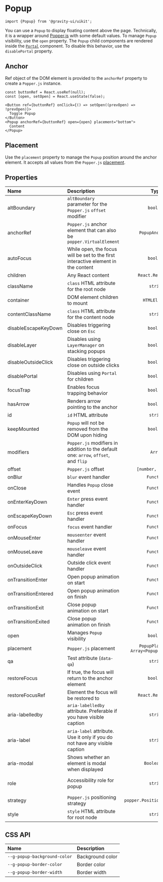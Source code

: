 <!--GITHUB_BLOCK-->

# Popup

<!--/GITHUB_BLOCK-->

```tsx
import {Popup} from '@gravity-ui/uikit';
```

You can use a `Popup` to display floating content above the page. Technically, it is a wrapper around [Popper.js](https://popper.js.org) with some default values. To manage `Popup` visibility, use the `open` property.
The `Popup` child components are rendered inside the [`Portal`](../Portal) component. To disable this behavior, use the `disablePortal` property.

## Anchor

Ref object of the DOM element is provided to the `anchorRef` property to create a `Popper.js` instance.

<!--LANDING_BLOCK

<ExampleBlock
    code={`
const buttonRef = React.useRef(null);
const [open, setOpen] = React.useState(false);

<Button ref={buttonRef} onClick={() => setOpen((prevOpen) => !prevOpen)}>
  Toggle Popup
</Button>
<Popup anchorRef={buttonRef} open={open} placement="bottom">
  Content
</Popup>
`}>
    <UIKitExamples.PopupAnchorExample/>
</ExampleBlock>

LANDING_BLOCK-->

<!--GITHUB_BLOCK-->

```tsx
const buttonRef = React.useRef(null);
const [open, setOpen] = React.useState(false);

<Button ref={buttonRef} onClick={() => setOpen((prevOpen) => !prevOpen)}>
  Toggle Popup
</Button>
<Popup anchorRef={buttonRef} open={open} placement="bottom">
  Content
</Popup>
```

<!--/GITHUB_BLOCK-->

## Placement

Use the `placement` property to manage the `Popup` position around the anchor element.
It accepts all values from the `Popper.js` [placement](https://popper.js.org/docs/v2/constructors/#options).

<!--LANDING_BLOCK

<ExampleBlock
    code={`
const boxRef = React.useRef(null);

<div ref={boxRef} />
<Popup open anchorRef={boxRef} placement="top-start">Top Start</Popup>
<Popup open anchorRef={boxRef} placement="top">Top</Popup>
<Popup open anchorRef={boxRef} placement="top-end">Top End</Popup>
<Popup open anchorRef={boxRef} placement="right-start">Right Start</Popup>
<Popup open anchorRef={boxRef} placement="right">Right</Popup>
<Popup open anchorRef={boxRef} placement="right-end">Right End</Popup>
<Popup open anchorRef={boxRef} placement="bottom-end">Bottom End</Popup>
<Popup open anchorRef={boxRef} placement="bottom">Bottom</Popup>
<Popup open anchorRef={boxRef} placement="bottom-start">Bottom Start</Popup>
<Popup open anchorRef={boxRef} placement="left-end">Left End</Popup>
<Popup open anchorRef={boxRef} placement="left">Left</Popup>
<Popup open anchorRef={boxRef} placement="left-start">Left Start</Popup>
`}>
    <UIKitExamples.PopupPlacementExample/>
</ExampleBlock>

LANDING_BLOCK-->

## Properties

| Name                 | Description                                                                         |                   Type                   |             Default              |
| :------------------- | :---------------------------------------------------------------------------------- | :--------------------------------------: | :------------------------------: |
| altBoundary          | `altBoundary` parameter for the `Popper.js` `offset` modifier                       |                `boolean`                 |             `false`              |
| anchorRef            | `Popper.js` anchor element that can also be `popper.VirtualElement`                 |             `PopupAnchorRef`             |                                  |
| autoFocus            | While open, the focus will be set to the first interactive element in the content   |                `boolean`                 |             `false`              |
| children             | Any React content                                                                   |            `React.ReactNode`             |                                  |
| className            | `class` HTML attribute for the root node                                            |                 `string`                 |                                  |
| container            | DOM element children to mount                                                       |              `HTMLElement`               |         `document.body`          |
| contentClassName     | `class` HTML attribute for the content node                                         |                 `string`                 |                                  |
| disableEscapeKeyDown | Disables triggering close on `Esc`                                                  |                `boolean`                 |             `false`              |
| disableLayer         | Disables using `LayerManager` on stacking popups                                    |                `boolean`                 |             `false`              |
| disableOutsideClick  | Disables triggering close on outside clicks                                         |                `boolean`                 |             `false`              |
| disablePortal        | Disables using `Portal` for children                                                |                `boolean`                 |             `false`              |
| focusTrap            | Enables focus trapping behavior                                                     |                `boolean`                 |             `false`              |
| hasArrow             | Renders arrow pointing to the anchor                                                |                `boolean`                 |             `false`              |
| id                   | `id` HTML attribute                                                                 |                 `string`                 |                                  |
| keepMounted          | `Popup` will not be removed from the DOM upon hiding                                |                `boolean`                 |             `false`              |
| modifiers            | `Popper.js` modifiers in addition to the default one: `arrow`, `offset`, and `flip` |                 `Array`                  |             `[0, 4]`             |
| offset               | `Popper.js` offset                                                                  |            `[number, number]`            |             `[0, 4]`             |
| onBlur               | `blur` event handler                                                                |                `Function`                |                                  |
| onClose              | Handles `Popup` close event                                                         |                `Function`                |                                  |
| onEnterKeyDown       | `Enter` press event handler                                                         |                `Function`                |                                  |
| onEscapeKeyDown      | `Esc` press event handler                                                           |                `Function`                |                                  |
| onFocus              | `focus` event handler                                                               |                `Function`                |                                  |
| onMouseEnter         | `mouseenter` event handler                                                          |                `Function`                |                                  |
| onMouseLeave         | `mouseleave` event handler                                                          |                `Function`                |                                  |
| onOutsideClick       | Outside click event handler                                                         |                `Function`                |                                  |
| onTransitionEnter    | Open popup animation on start                                                       |                `Function`                |                                  |
| onTransitionEntered  | Open popup animation on finish                                                      |                `Function`                |                                  |
| onTransitionExit     | Close popup animation on start                                                      |                `Function`                |                                  |
| onTransitionExited   | Close popup animation on finish                                                     |                `Function`                |                                  |
| open                 | Manages `Popup` visibility                                                          |                `boolean`                 |             `false`              |
| placement            | `Popper.js` placement                                                               | `PopupPlacement` `Array<PopupPlacement>` |                                  |
| qa                   | Test attribute (`data-qa`)                                                          |                 `string`                 |                                  |
| restoreFocus         | If true, the focus will return to the anchor element                                |                `boolean`                 |             `false`              |
| restoreFocusRef      | Element the focus will be restored to                                               |            `React.RefObject`             |                                  |
| aria-labelledby      | `aria-labelledby` attribute. Preferable if you have visible caption                 |                 `string`                 |                                  |
| aria-label           | `aria-label` attribute. Use it only if you do not have any visible caption          |                 `string`                 |                                  |
| aria-modal           | Shows whether an element is modal when displayed                                    |               `Booleanish`               |        `focusTrap` value         |
| role                 | Accessibility role for popup                                                        |                 `string`                 | `dialog` if `aria-modal` is true |
| strategy             | `Popper.js` positioning strategy                                                    |       `popper.PositioningStrategy`       |             `[0, 4]`             |
| style                | `style` HTML attribute for root node                                                |                 `string`                 |                                  |

## CSS API

| Name                         | Description      |
| :--------------------------- | :--------------- |
| `--g-popup-background-color` | Background color |
| `--g-popup-border-color`     | Border color     |
| `--g-popup-border-width`     | Border width     |
